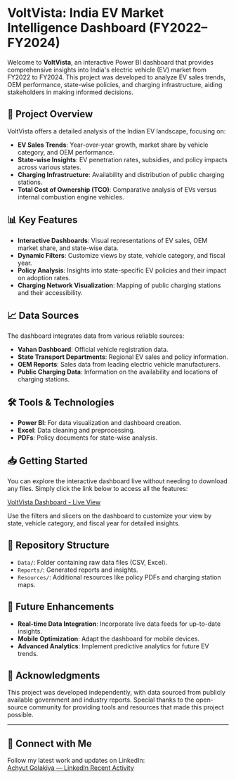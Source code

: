 # VoltVista: India EV Market Intelligence Dashboard (FY2022–FY2024)

Welcome to **VoltVista**, an interactive Power BI dashboard that provides comprehensive insights into India's electric vehicle (EV) market from FY2022 to FY2024. This project was developed to analyze EV sales trends, OEM performance, state-wise policies, and charging infrastructure, aiding stakeholders in making informed decisions.

## 🚗 Project Overview

VoltVista offers a detailed analysis of the Indian EV landscape, focusing on:

- **EV Sales Trends**: Year-over-year growth, market share by vehicle category, and OEM performance.
- **State-wise Insights**: EV penetration rates, subsidies, and policy impacts across various states.
- **Charging Infrastructure**: Availability and distribution of public charging stations.
- **Total Cost of Ownership (TCO)**: Comparative analysis of EVs versus internal combustion engine vehicles.

## 📊 Key Features

- **Interactive Dashboards**: Visual representations of EV sales, OEM market share, and state-wise data.
- **Dynamic Filters**: Customize views by state, vehicle category, and fiscal year.
- **Policy Analysis**: Insights into state-specific EV policies and their impact on adoption rates.
- **Charging Network Visualization**: Mapping of public charging stations and their accessibility.

## 📈 Data Sources

The dashboard integrates data from various reliable sources:

- **Vahan Dashboard**: Official vehicle registration data.
- **State Transport Departments**: Regional EV sales and policy information.
- **OEM Reports**: Sales data from leading electric vehicle manufacturers.
- **Public Charging Data**: Information on the availability and locations of charging stations.

## 🛠️ Tools & Technologies

- **Power BI**: For data visualization and dashboard creation.
- **Excel**: Data cleaning and preprocessing.
- **PDFs**: Policy documents for state-wise analysis.

## 📥 Getting Started

You can explore the interactive dashboard live without needing to download any files. Simply click the link below to access all the features:

[VoltVista Dashboard - Live View](https://app.powerbi.com/view?r=eyJrIjoiYWJlOTljODEtNDk0My00YjdlLWE5YWItMzY0NTJkOTdkMWM4IiwidCI6ImM2ZTU0OWIzLTVmNDUtNDAzMi1hYWU5LWQ0MjQ0ZGM1YjJjNCJ9)

Use the filters and slicers on the dashboard to customize your view by state, vehicle category, and fiscal year for detailed insights.


## 📂 Repository Structure

- `Data/`: Folder containing raw data files (CSV, Excel).
- `Reports/`: Generated reports and insights.
- `Resources/`: Additional resources like policy PDFs and charging station maps.

## 📌 Future Enhancements

- **Real-time Data Integration**: Incorporate live data feeds for up-to-date insights.
- **Mobile Optimization**: Adapt the dashboard for mobile devices.
- **Advanced Analytics**: Implement predictive analytics for future EV trends.

## 🤝 Acknowledgments

This project was developed independently, with data sourced from publicly available government and industry reports. Special thanks to the open-source community for providing tools and resources that made this project possible.

---

## 🔗 Connect with Me

Follow my latest work and updates on LinkedIn:  
[Achyut Golakiya — LinkedIn Recent Activity](https://www.linkedin.com/in/golakiya/recent-activity/all/)
